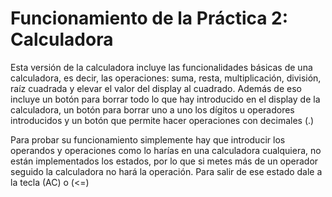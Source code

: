 # Funcionamiento de la Práctica 2: Calculadora

Esta versión de la calculadora incluye las funcionalidades básicas de una calculadora, es decir, las operaciones: suma, resta, multiplicación, división, raíz cuadrada y elevar el valor del display al cuadrado.
Además de eso incluye un botón para borrar todo lo que hay introducido en el display de la calculadora, un botón para borrar uno a uno los dígitos u operadores introducidos y un botón que permite hacer operaciones con decimales (.)

Para probar su funcionamiento simplemente hay que introducir los operandos y operaciones como lo harías en una calculadora cualquiera, no están implementados los estados, por lo que si metes más de un operador seguido la calculadora no hará la operación. Para salir de ese estado dale a la tecla (AC) o (<=)
